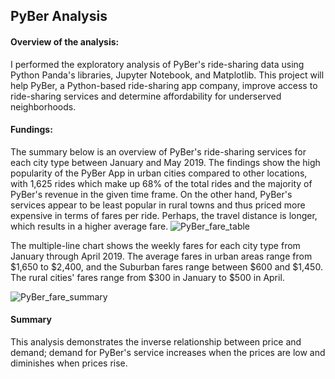## PyBer Analysis
#### Overview of the analysis:
I performed the exploratory analysis of PyBer's ride-sharing data using Python Panda's libraries, Jupyter Notebook, and Matplotlib. This project will help PyBer, a Python-based ride-sharing app company, improve access to ride-sharing services and determine affordability for underserved neighborhoods. 
#### Fundings:
The summary below is an overview of PyBer's ride-sharing services for each city type between January and May 2019. The findings show the high popularity of the PyBer App in urban cities compared to other locations, with 1,625 rides which make up 68% of the total rides and the majority of PyBer's revenue in the given time frame. On the other hand, PyBer's services appear to be least popular in rural towns and thus priced more expensive in terms of fares per ride. Perhaps, the travel distance is longer, which results in a higher average fare. 
![PyBer_fare_table](https://user-images.githubusercontent.com/100629325/178124419-240dcc22-825b-45d9-a9bb-12f828f119ff.png)

The multiple-line chart shows the weekly fares for each city type from January through April 2019. The average fares in urban areas range from $1,650 to $2,400, and the Suburban fares range between $600 and $1,450. The rural cities' fares range from $300 in January to $500 in April. 

![PyBer_fare_summary](https://user-images.githubusercontent.com/100629325/178124381-f56513c3-81de-43d1-a79c-6bb391b117ff.png)
#### Summary
This analysis demonstrates the inverse relationship between price and demand; demand for PyBer's service increases when the prices are low and diminishes when prices rise. 
